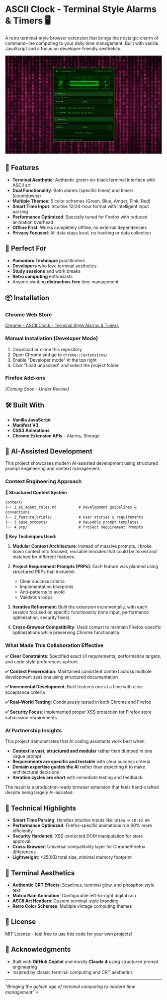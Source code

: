# ASCII Clock - Terminal Style Alarms & Timers 🖥️

A retro terminal-style browser extension that brings the nostalgic charm of command-line computing to your daily time management. Built with vanilla JavaScript and a focus on developer-friendly aesthetics.

![ASCII Clock Extension](.store/1.png)

## 🚀 Features

- **Terminal Aesthetic**: Authentic green-on-black terminal interface with ASCII art
- **Dual Functionality**: Both alarms (specific times) and timers (countdowns)
- **Multiple Themes**: 5 color schemes (Green, Blue, Amber, Pink, Red)
- **Smart Time Input**: Intuitive 12/24-hour format with intelligent input parsing
- **Performance Optimized**: Specially tuned for Firefox with reduced animation overhead
- **Offline First**: Works completely offline, no external dependencies
- **Privacy Focused**: All data stays local, no tracking or data collection

## 🎯 Perfect For

- **Pomodoro Technique** practitioners
- **Developers** who love terminal aesthetics
- **Study sessions** and work breaks
- **Retro computing** enthusiasts
- Anyone wanting **distraction-free** time management

## 📦 Installation

### Chrome Web Store
[Chrome -  ASCII Clock - Terminal Style Alarms & Timers](https://chromewebstore.google.com/detail/ascii-clock-terminal-styl/fakagkflpbbglcamkjohjanlcgeabhpa)

### Manual Installation (Developer Mode)
1. Download or clone this repository
2. Open Chrome and go to `chrome://extensions/`
3. Enable "Developer mode" in the top right
4. Click "Load unpacked" and select the project folder

### Firefox Add-ons
*[Coming Soon - Under Review]*

## 🛠️ Built With

- **Vanilla JavaScript**
- **Manifest V3**
- **CSS3 Animations**
- **Chrome Extension APIs** - Alarms, Storage

## 🧠 AI-Assisted Development

This project showcases modern AI-assisted development using structured prompt engineering and context management:

### Context Engineering Approach

**📁 Structured Context System**
```
context/
├── 1_ai_agent_rules.md          # Development guidelines & conventions
├── 2_feature_briefs/            # User stories & requirements
├── 3_base_prompts/              # Reusable prompt templates
└── 4_prp/                       # Project Requirement Prompts
```

**🎯 Key Techniques Used:**

1. **Modular Context Architecture**: Instead of massive prompts, I broke down context into focused, reusable modules that could be mixed and matched for different features.

2. **Project Requirement Prompts (PRPs)**: Each feature was planned using structured PRPs that included:
   - Clear success criteria
   - Implementation blueprints
   - Anti-patterns to avoid
   - Validation loops

3. **Iterative Refinement**: Built the extension incrementally, with each session focused on specific functionality (time input, performance optimization, security fixes).

4. **Cross-Browser Compatibility**: Used context to maintain Firefox-specific optimizations while preserving Chrome functionality.

### What Made This Collaboration Effective

**✅ Clear Constraints**: Specified exact UI requirements, performance targets, and code style preferences upfront

**✅ Context Preservation**: Maintained consistent context across multiple development sessions using structured documentation

**✅ Incremental Development**: Built features one at a time with clear acceptance criteria

**✅ Real-World Testing**: Continuously tested in both Chrome and Firefox

**✅ Security Focus**: Implemented proper XSS protection for Firefox store submission requirements

### AI Partnership Insights

This project demonstrates that AI coding assistants work best when:
- **Context is vast, structured and modular** rather than dumped in one vague prompt
- **Requirements are specific and testable** with clear success criteria
- **Domain expertise guides the AI** rather than expecting it to make architectural decisions
- **Iteration cycles are short** with immediate testing and feedback

The result is a production-ready browser extension that feels hand-crafted despite being largely AI-assisted.

## 🔧 Technical Highlights

- **Smart Time Parsing**: Handles intuitive inputs like `1010a` → `10:10 AM`
- **Performance Optimized**: Firefox-specific animations run 60% more efficiently
- **Security Hardened**: XSS-protected DOM manipulation for store approval
- **Cross-Browser**: Universal compatibility layer for Chrome/Firefox differences
- **Lightweight**: <250KB total size, minimal memory footprint

## 🎨 Terminal Aesthetics

- **Authentic CRT Effects**: Scanlines, terminal glow, and phosphor-style text
- **Matrix Rain Animation**: Configurable left-to-right digital rain
- **ASCII Art Headers**: Custom terminal-style branding
- **Retro Color Schemes**: Multiple vintage computing themes

## 📝 License

MIT License - feel free to use this code for your own projects!

## 🙏 Acknowledgments

- Built with **GitHub Copilot** and mostly **Claude 4** using structured prompt engineering
- Inspired by classic terminal computing and CRT aesthetics

---

*"Bringing the golden age of terminal computing to modern time management"* ⚡